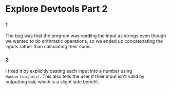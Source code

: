 # Explore Devtools Part 2

### 1
The bug was that the program was reading the input as strings even though we wanted to do arithmetic operations, so we ended up concatenating the inputs rather than calculating their sums.

### 2
I fixed it by explicitly casting each input into a number using `Number(<input>)`. This also tells the user if their input isn't valid by outputting `NaN`, which is a slight side benefit.